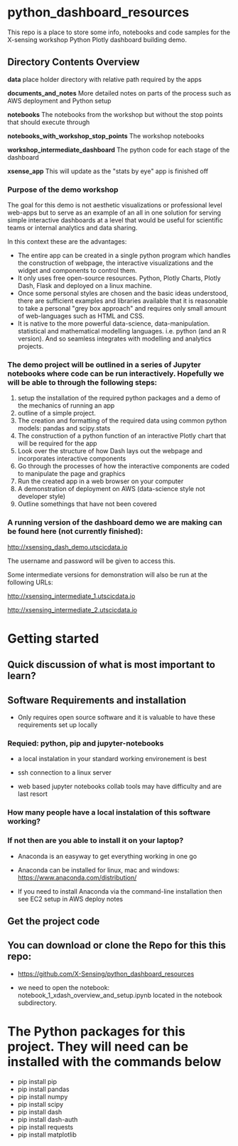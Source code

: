 # python_dashboard_resources

This repo is a place to store some info, notebooks and code samples for the X-sensing workshop Python Plotly dashboard building demo. 

##  Directory Contents Overview

**data** place holder directory with relative path required by the apps

**documents_and_notes** More detailed notes on parts of the process such as AWS deployment and Python setup

**notebooks** The notebooks from the workshop but without the stop points that should execute through

**notebooks_with_workshop_stop_points** The workshop notebooks

**workshop_intermediate_dashboard** The python code for each stage of the dashboard

**xsense_app** This will update as the "stats by eye" app is finished off





### Purpose of the demo workshop 

The goal for this demo is not aesthetic visualizations or professional level web-apps but to serve as an example of an all in one solution for serving simple interactive dashboards at a level that would be useful for scientific teams or internal analytics and data sharing. 

In this context these are the advantages:

<ul>
<li> The entire app can be created in a single python program which handles the construction of webpage, the interactive visualizations and the widget and components to control them.
<li> It only uses free open-source resources. Python, Plotly Charts, Plotly Dash, Flask and deployed on a linux machine.
<li> Once some personal styles are chosen and the basic ideas understood, there are sufficient examples and libraries available that it is reasonable to take a personal "grey box approach" and requires only small amount of web-languages such as HTML and CSS.
<li> It is native to the more powerful data-science, data-manipulation. statistical and mathematical modelling languages. i.e. python (and an R version). And so seamless integrates with modelling and analytics projects.
</ul>

### The demo project will be outlined in a series of Jupyter notebooks where code can be run interactively. Hopefully we will be able to through the following steps:

<ol>
<li> setup the installation of the required python packages and a demo of the mechanics of running an app
<li> outline of a simple project. 
<li> The creation and formatting of the required data using common python models: pandas and scipy.stats
<li> The construction of a python function of an interactive Plotly chart that will be required for the app
<li> Look over the structure of how Dash lays out the webpage and incorporates interactive components
<li> Go through the processes of how the interactive components are coded to manipulate the page and graphics
<li> Run the created app in a web browser on your computer
<li> A demonstration of deployment on AWS (data-science style not developer style) 
<li> Outline somethings that have not been covered
</ol>


### A running version of the dashboard demo we are making can be found here (not currently finished):

http://xsensing_dash_demo.utscicdata.io

The username and password will be given to access this.

Some intermediate versions for demonstration will also be run at the following URLs:

http://xsensing_intermediate_1.utscicdata.io

http://xsensing_intermediate_2.utscicdata.io


# Getting started


## Quick discussion of what is most important to learn?


## Software Requirements and installation

- Only requires open source software and it is valuable to have these requirements set up locally


### Requied: python, pip and jupyter-notebooks

- a local instalation in your standard working environement is best

- ssh connection to a linux server

- web based jupyter notebooks collab tools may have difficulty and are last resort


### How many people have a local instalation of this software working?


### If not then are you able to install it on your laptop?

- Anaconda is an easyway to get everything working in one go

- Anaconda can be installed for linux, mac and windows: https://www.anaconda.com/distribution/

- If you need to install  Anaconda via the command-line installation then see EC2 setup in  AWS deploy notes


## Get the project code

## You can download or clone the Repo for this this repo:

- https://github.com/X-Sensing/python_dashboard_resources


- we need to open the notebook: notebook_1_xdash_overview_and_setup.ipynb located in the notebook subdirectory.


# The Python packages for this project. They will need can be installed with the commands below 
<ul>
<li> pip install pip
<li> pip install pandas
<li> pip install numpy
<li> pip install scipy 
<li> pip install dash
<li> pip install dash-auth
<li> pip install requests
<li> pip install matplotlib
</ul>



